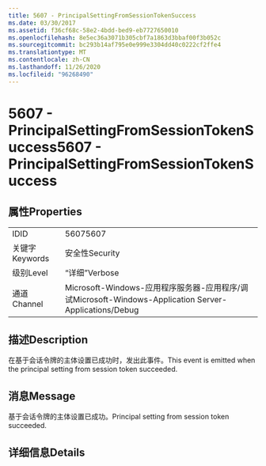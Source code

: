 ```yaml
---
title: 5607 - PrincipalSettingFromSessionTokenSuccess
ms.date: 03/30/2017
ms.assetid: f36cf68c-58e2-4bdd-bed9-eb7727650010
ms.openlocfilehash: 8e5ec36a3071b305cbf7a1863d3bbaf00f3b052c
ms.sourcegitcommit: bc293b14af795e0e999e3304dd40c0222cf2ffe4
ms.translationtype: MT
ms.contentlocale: zh-CN
ms.lasthandoff: 11/26/2020
ms.locfileid: "96268490"
---
```

# <a name="5607---principalsettingfromsessiontokensuccess"></a><span data-ttu-id="e27ec-102">5607 - PrincipalSettingFromSessionTokenSuccess</span><span class="sxs-lookup"><span data-stu-id="e27ec-102">5607 - PrincipalSettingFromSessionTokenSuccess</span></span>

## <a name="properties"></a><span data-ttu-id="e27ec-103">属性</span><span class="sxs-lookup"><span data-stu-id="e27ec-103">Properties</span></span>  
  
|||  
|-|-|  
|<span data-ttu-id="e27ec-104">ID</span><span class="sxs-lookup"><span data-stu-id="e27ec-104">ID</span></span>|<span data-ttu-id="e27ec-105">5607</span><span class="sxs-lookup"><span data-stu-id="e27ec-105">5607</span></span>|  
|<span data-ttu-id="e27ec-106">关键字</span><span class="sxs-lookup"><span data-stu-id="e27ec-106">Keywords</span></span>|<span data-ttu-id="e27ec-107">安全性</span><span class="sxs-lookup"><span data-stu-id="e27ec-107">Security</span></span>|  
|<span data-ttu-id="e27ec-108">级别</span><span class="sxs-lookup"><span data-stu-id="e27ec-108">Level</span></span>|<span data-ttu-id="e27ec-109">“详细”</span><span class="sxs-lookup"><span data-stu-id="e27ec-109">Verbose</span></span>|  
|<span data-ttu-id="e27ec-110">通道</span><span class="sxs-lookup"><span data-stu-id="e27ec-110">Channel</span></span>|<span data-ttu-id="e27ec-111">Microsoft-Windows-应用程序服务器-应用程序/调试</span><span class="sxs-lookup"><span data-stu-id="e27ec-111">Microsoft-Windows-Application Server-Applications/Debug</span></span>|  
  
## <a name="description"></a><span data-ttu-id="e27ec-112">描述</span><span class="sxs-lookup"><span data-stu-id="e27ec-112">Description</span></span>  

 <span data-ttu-id="e27ec-113">在基于会话令牌的主体设置已成功时，发出此事件。</span><span class="sxs-lookup"><span data-stu-id="e27ec-113">This event is emitted when the principal setting from session token succeeded.</span></span>  
  
## <a name="message"></a><span data-ttu-id="e27ec-114">消息</span><span class="sxs-lookup"><span data-stu-id="e27ec-114">Message</span></span>  

 <span data-ttu-id="e27ec-115">基于会话令牌的主体设置已成功。</span><span class="sxs-lookup"><span data-stu-id="e27ec-115">Principal setting from session token succeeded.</span></span>  
  
## <a name="details"></a><span data-ttu-id="e27ec-116">详细信息</span><span class="sxs-lookup"><span data-stu-id="e27ec-116">Details</span></span>
